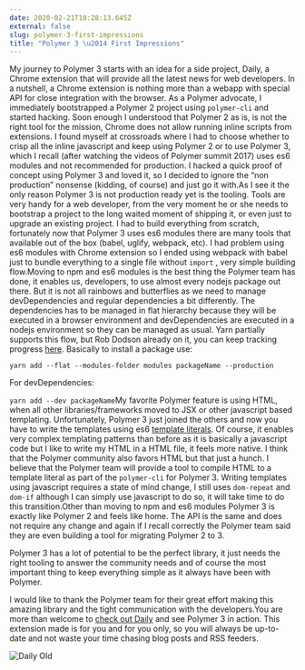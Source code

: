 ```yaml
---
date: 2020-02-21T10:28:13.645Z
external: false
slug: polymer-3-first-impressions
title: "Polymer 3 \u2014 First Impressions"
---
```


My journey to Polymer 3 starts with an idea for a side project, Daily, a Chrome extension that will provide all the latest news for web developers. In a nutshell, a Chrome extension is nothing more than a webapp with special API for close integration with the browser. As a Polymer advocate, I immediately bootstrapped a Polymer 2 project using `polymer-cli` and started hacking. Soon enough I understood that Polymer 2 as is, is not the right tool for the mission, Chrome does not allow running inline scripts from extensions. I found myself at crossroads where I had to choose whether to crisp all the inline javascript and keep using Polymer 2 or to use Polymer 3, which I recall (after watching the videos of Polymer summit 2017) uses es6 modules and not recommended for production. I hacked a quick proof of concept using Polymer 3 and loved it, so I decided to ignore the “non production” nonsense (kidding, of course) and just go it with.As I see it the only reason Polymer 3 is not production ready yet is the tooling. Tools are very handy for a web developer, from the very moment he or she needs to bootstrap a project to the long waited moment of shipping it, or even just to upgrade an existing project. I had to build everything from scratch, fortunately now that Polymer 3 uses es6 modules there are many tools that available out of the box (babel, uglify, webpack, etc). I had problem using es6 modules with Chrome extension so I ended using webpack with babel just to bundle everything to a single file without `import` , very simple building flow.Moving to npm and es6 modules is the best thing the Polymer team has done, it enables us, developers, to use almost every nodejs package out there. But it is not all rainbows and butterflies as we need to manage devDependencies and regular dependencies a bit differently. The dependencies has to be managed in flat hierarchy because they will be executed in a browser environment and devDependencies are executed in a nodejs environment so they can be managed as usual. Yarn partially supports this flow, but Rob Dodson already on it, you can keep tracking progress [here](https://github.com/yarnpkg/yarn/issues/3254). Basically to install a package use:

`yarn add --flat --modules-folder modules packageName --production`

For devDependencies:

`yarn add --dev packageName`My favorite Polymer feature is using HTML, when all other libraries/frameworks moved to JSX or other javascript based templating. Unfortunately, Polymer 3 just joined the others and now you have to write the templates using es6 [template literals](https://developer.mozilla.org/en-US/docs/Web/JavaScript/Reference/Template_literals). Of course, it enables very complex templating patterns than before as it is basically a javascript code but I like to write my HTML in a HTML file, it feels more native. I think that the Polymer community also favors HTML but that just a hunch. I believe that the Polymer team will provide a tool to compile HTML to a template literal as part of the `polymer-cli` for Polymer 3. Writing templates using javascript requires a state of mind change, I still uses `dom-repeat` and `dom-if` although I can simply use javascript to do so, it will take time to do this transition.Other than moving to npm and es6 modules Polymer 3 is exactly like Polymer 2 and feels like home. The API is the same and does not require any change and again if I recall correctly the Polymer team said they are even building a tool for migrating Polymer 2 to 3.

Polymer 3 has a lot of potential to be the perfect library, it just needs the right tooling to answer the community needs and of course the most important thing to keep everything simple as it always have been with Polymer.

I would like to thank the Polymer team for their great effort making this amazing library and the tight communication with the developers.You are more than welcome to [check out Daily](https://www.producthunt.com/posts/daily-7) and see Polymer 3 in action. This extension made is for you and for you only, so you will always be up-to-date and not waste your time chasing blog posts and RSS feeders.

![Daily Old](//images.ctfassets.net/de3wzrfouuq1/4CmnwoHojQFTcYYlwPQWo9/b4a27f870a2c809e534ed9e11e404af5/2.jpeg)
